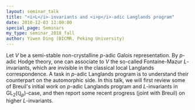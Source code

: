 ```yaml
---
layout: seminar_talk
title: "<i>L</i>-invariants and <i>p</i>-adic Langlands program"
date: 2018-12-03 12:00:00
special_page: Seminars
my_type: seminar_2018_fall
author: Yiwen Ding (BICMR, Peking University)
---
```


Let *V* be a semi-stable non-crystalline *p*-adic Galois representation. By *p*-adic Hodge theory, one can associate to *V* the so-called Fontaine-Mazur *L*-invariants, which are invisible in the classical local Langlands correspondence. A task in *p*-adic Langlands program is to understand their counterpart on the automorphic side. In this talk, we will first review some of Breuil's initial work on *p*-adic Langlands program and *L*-invariants in GL<sub>2</sub>(ℚ<sub><i>p</i></sub>)-case, and then report some recent progress (joint with Breuil) on higher *L*-invariants.
